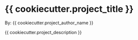# {{ cookiecutter.project_title }}

By: {{ cookiecutter.project_author_name }}

{{ cookiecutter.project_description }}

